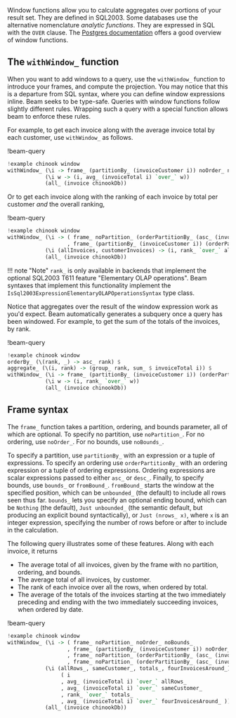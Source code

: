 Window functions allow you to calculate aggregates over portions of your result
set. They are defined in SQL2003. Some databases use the alternative
nomenclature *analytic functions*. They are expressed in SQL with the `OVER`
clause. The
[Postgres documentation](https://www.postgresql.org/docs/9.1/static/tutorial-window.html)
offers a good overview of window functions.

## The `withWindow_` function

When you want to add windows to a query, use the `withWindow_` function to
introduce your frames, and compute the projection. You may notice that this is a
departure from SQL syntax, where you can define window expressions inline. Beam
seeks to be type-safe. Queries with window functions follow slightly different
rules. Wrapping such a query with a special function allows beam to enforce
these rules.

For example, to get each invoice along with the average invoice total by each
customer, use `withWindow_` as follows.

!beam-query
```haskell
!example chinook window
withWindow_ (\i -> frame_ (partitionBy_ (invoiceCustomer i)) noOrder_ noBounds_)
            (\i w -> (i, avg_ (invoiceTotal i) `over_` w))
            (all_ (invoice chinookDb))
```

Or to get each invoice along with the ranking of each invoice by total per
customer *and* the overall ranking,

!beam-query
```haskell
!example chinook window
withWindow_ (\i -> ( frame_ noPartition_ (orderPartitionBy_ (asc_ (invoiceTotal i))) noBounds_
                   , frame_ (partitionBy_ (invoiceCustomer i)) (orderPartitionBy_ (asc_ (invoiceTotal i))) noBounds_ ))
            (\i (allInvoices, customerInvoices) -> (i, rank_ `over_` allInvoices, rank_ `over_` customerInvoices))
            (all_ (invoice chinookDb))
```

!!! note "Note"
    `rank_` is only available in backends that implement the optional SQL2003
    T611 feature "Elementary OLAP operations". Beam syntaxes that implement this
    functionality implement the
    `IsSql2003ExpressionElementaryOLAPOperationsSyntax` type class.

Notice that aggregates over the result of the window expression work as you'd
expect. Beam automatically generates a subquery once a query has been windowed.
For example, to get the sum of the totals of the invoices, by rank.

!beam-query
```haskell
!example chinook window
orderBy_ (\(rank, _) -> asc_ rank) $
aggregate_ (\(i, rank) -> (group_ rank, sum_ $ invoiceTotal i)) $
withWindow_ (\i -> frame_ (partitionBy_ (invoiceCustomer i)) (orderPartitionBy_ (asc_ (invoiceTotal i))) noBounds_)
            (\i w -> (i, rank_ `over_` w))
            (all_ (invoice chinookDb))
```

## Frame syntax

The `frame_` function takes a partition, ordering, and bounds parameter, all of
which are optional. To specify no partition, use `noPartition_`. For no
ordering, use `noOrder_`. For no bounds, use `noBounds_`.

To specify a partition, use `partitionBy_` with an expression or a tuple of
expressions. To specify an ordering use `orderPartitionBy_` with an ordering
expression or a tuple of ordering expressions. Ordering expressions are scalar
expressions passed to either `asc_` or `desc_`. Finally, to specify bounds, use
`bounds_` or `fromBound_`. `fromBound_` starts the window at the specified
position, which can be `unbounded_` (the default) to include all rows seen thus
far. `bounds_` lets you specify an optional ending bound, which can be `Nothing`
(the default), `Just unbounded_` (the semantic default, but producing an
explicit bound syntactically), or `Just (nrows_ x)`, where `x` is an integer
expression, specifying the number of rows before or after to include in the
calculation.

The following query illustrates some of these features. Along with each invoice, it returns

* The average total of all invoices, given by the frame with no partition, ordering, and bounds.
* The average total of all invoices, by customer.
* The rank of each invoice over all the rows, when ordered by total.
* The average of the totals of the invoices starting at the two immediately
  preceding and ending with the two immediately succeeding invoices, when
  ordered by date.

!beam-query
```haskell
!example chinook window
withWindow_ (\i -> ( frame_ noPartition_ noOrder_ noBounds_
                   , frame_ (partitionBy_ (invoiceCustomer i)) noOrder_ noBounds_
                   , frame_ noPartition_ (orderPartitionBy_ (asc_ (invoiceTotal i))) noBounds_
                   , frame_ noPartition_ (orderPartitionBy_ (asc_ (invoiceDate i))) (bounds_ (nrows_ 2) (Just (nrows_ 2)))))
            (\i (allRows_, sameCustomer_, totals_, fourInvoicesAround_) ->
                 ( i
                 , avg_ (invoiceTotal i) `over_` allRows_
                 , avg_ (invoiceTotal i) `over_` sameCustomer_
                 , rank_ `over_` totals_
                 , avg_ (invoiceTotal i) `over_` fourInvoicesAround_ ))
            (all_ (invoice chinookDb))
```
